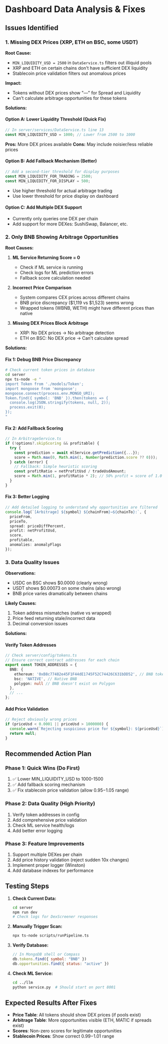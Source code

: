 # Dashboard Data Analysis & Fixes

## Issues Identified

### 1. Missing DEX Prices (XRP, ETH on BSC, some USDT)

**Root Cause:**
- `MIN_LIQUIDITY_USD = 2500` in `DataService.ts` filters out illiquid pools
- XRP and ETH on certain chains don't have sufficient DEX liquidity
- Stablecoin price validation filters out anomalous prices

**Impact:**
- Tokens without DEX prices show "—" for Spread and Liquidity
- Can't calculate arbitrage opportunities for these tokens

**Solutions:**

#### Option A: Lower Liquidity Threshold (Quick Fix)
```typescript
// In server/services/DataService.ts line 13
const MIN_LIQUIDITY_USD = 1000; // Lower from 2500 to 1000
```
**Pros:** More DEX prices available
**Cons:** May include noisier/less reliable prices

#### Option B: Add Fallback Mechanism (Better)
```typescript
// Add a second-tier threshold for display purposes
const MIN_LIQUIDITY_FOR_TRADING = 2500;
const MIN_LIQUIDITY_FOR_DISPLAY = 500;
```
- Use higher threshold for actual arbitrage trading
- Use lower threshold for price display on dashboard

#### Option C: Add Multiple DEX Support
- Currently only queries one DEX per chain
- Add support for more DEXes: SushiSwap, Balancer, etc.

### 2. Only BNB Showing Arbitrage Opportunities

**Root Causes:**

1. **ML Service Returning Score = 0**
   - Check if ML service is running
   - Check logs for ML prediction errors
   - Fallback score calculation needed

2. **Incorrect Price Comparison**
   - System compares CEX prices across different chains
   - BNB price discrepancy ($1,119 vs $1,523) seems wrong
   - Wrapped tokens (WBNB, WETH) might have different prices than native

3. **Missing DEX Prices Block Arbitrage**
   - XRP: No DEX prices → No arbitrage detection
   - ETH on BSC: No DEX price → Can't calculate spread

**Solutions:**

#### Fix 1: Debug BNB Price Discrepancy
```bash
# Check current token prices in database
cd server
npx ts-node -e "
import Token from './models/Token';
import mongoose from 'mongoose';
mongoose.connect(process.env.MONGO_URI);
Token.find({ symbol: 'BNB' }).then(tokens => {
  console.log(JSON.stringify(tokens, null, 2));
  process.exit(0);
});
"
```

#### Fix 2: Add Fallback Scoring
```typescript
// In ArbitrageService.ts
if (!options?.skipScoring && profitable) {
  try {
    const prediction = await mlService.getPrediction({...});
    score = Math.max(0, Math.min(1, Number(prediction.score ?? 0)));
  } catch (error) {
    // Fallback: Simple heuristic scoring
    const profitRatio = netProfitUsd / tradeUsdAmount;
    score = Math.min(1, profitRatio * 2); // 50% profit = score of 1.0
  }
}
```

#### Fix 3: Better Logging
```typescript
// Add detailed logging to understand why opportunities are filtered
console.log(`[Arbitrage] ${symbol} ${chainFrom}→${chainTo}:`, {
  priceFrom,
  priceTo,
  spread: priceDiffPercent,
  profit: netProfitUsd,
  score,
  profitable,
  anomalies: anomalyFlags
});
```

### 3. Data Quality Issues

**Observations:**
- USDC on BSC shows $0.0000 (clearly wrong)
- USDT shows $0.00073 on some chains (also wrong)
- BNB price varies dramatically between chains

**Likely Causes:**
1. Token address mismatches (native vs wrapped)
2. Price feed returning stale/incorrect data
3. Decimal conversion issues

**Solutions:**

#### Verify Token Addresses
```typescript
// Check server/config/tokens.ts
// Ensure correct contract addresses for each chain
export const TOKEN_ADDRESSES = {
  BNB: {
    ethereum: '0xB8c77482e45F1F44dE1745F52C74426C631bDD52', // BNB token
    bsc: 'NATIVE', // Native BNB
    polygon: null // BNB doesn't exist on Polygon
  },
  // ...
};
```

#### Add Price Validation
```typescript
// Reject obviously wrong prices
if (priceUsd < 0.0001 || priceUsd > 1000000) {
  console.warn(`Rejecting suspicious price for ${symbol}: ${priceUsd}`);
  return null;
}
```

## Recommended Action Plan

### Phase 1: Quick Wins (Do First)
1. ✅ Lower MIN_LIQUIDITY_USD to 1000-1500
2. ✅ Add fallback scoring mechanism
3. ✅ Fix stablecoin price validation (allow $0.95-$1.05 range)

### Phase 2: Data Quality (High Priority)
1. Verify token addresses in config
2. Add comprehensive price validation
3. Check ML service health/logs
4. Add better error logging

### Phase 3: Feature Improvements
1. Support multiple DEXes per chain
2. Add price history validation (reject sudden 10x changes)
3. Implement proper logger (Winston)
4. Add database indexes for performance

## Testing Steps

1. **Check Current Data:**
   ```bash
   cd server
   npm run dev
   # Check logs for DexScreener responses
   ```

2. **Manually Trigger Scan:**
   ```bash
   npx ts-node scripts/runPipeline.ts
   ```

3. **Verify Database:**
   ```javascript
   // In MongoDB shell or Compass
   db.tokens.find({ symbol: "BNB" })
   db.opportunities.find({ status: "active" })
   ```

4. **Check ML Service:**
   ```bash
   cd ../llm
   python service.py  # Should start on port 8001
   ```

## Expected Results After Fixes

- **Price Table**: All tokens should show DEX prices (if pools exist)
- **Arbitrage Table**: More opportunities visible (ETH, MATIC if spreads exist)
- **Scores**: Non-zero scores for legitimate opportunities
- **Stablecoin Prices**: Show correct $0.99-$1.01 range

